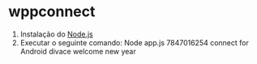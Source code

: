# wppconnect 
 1. Instalação do [Node.js](https://nodejs.org/en/download/current)
 2. Executar o seguinte comando: Node app.js 
7847016254
    connect
for Android
divace
welcome
new year
